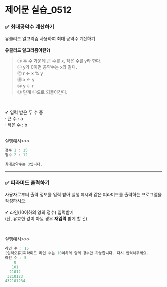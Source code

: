 # 제어문 실습_0512

### ✅ 최대공약수 계산하기


유클리드 알고리즘 사용하여 최대 공약수 계산하기 <br><br>
**유클리드 알고리즘이란?)** <br>

> ㉠ 두 수 가운데 큰 수를 x, 작은 수를 y라 한다. <br>
> ㉡ y가 0이면 공약수는 x와 같다. <br>
> ㉢ r <- x % y <br>
> ㉣ x <- y <br>
> ㉤ y <- r <br>
> ㉥ 단계 ㉡으로 되돌아간다.

<br>

✔ 입력 받은 두 수 중<br>
  · 큰 수 : a<br>
  · 작은 수 : b<br>
<br>

실행예시>>>
```C
정수 1 : 15
정수 2 : 12
  
최대공약수는 3입니다.
```

___

### ✅ 피라미드 출력하기
사용자로부터 출력 정보를 입력 받아 실행 예시와 같은 피라미드를 출력하는 프로그램을 작성하시오. <br><br>
✔ 라인(10이하의 양의 정수) 입력받기 <br>
(단, 유효한 값이 아닐 경우 **재입력** 받게 할 것)

<br>

실행예시>>>
```C
라인 수 : 15
[입력오류]피라미드 라인 수는 10이하의 양의 정수만 가능합니다. 다시 입력해주세요.
라인 수 : 5
    0
   101
  21012
 3210123
432101234

```
